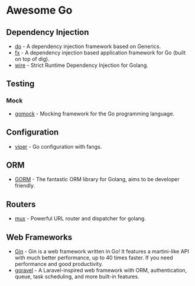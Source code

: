 # Awesome Go

## Dependency Injection

- [do](https://github.com/samber/do) - A dependency injection framework based on Generics.
- [fx](https://github.com/uber-go/fx) - A dependency injection based application framework for Go (built on top of dig).
- [wire](https://github.com/Fs02/wire) - Strict Runtime Dependency Injection for Golang.

## Testing

### Mock

- [gomock](https://github.com/uber-go/mock) - Mocking framework for the Go programming language.

## Configuration

- [viper](https://github.com/spf13/viper) - Go configuration with fangs.


## ORM

- [GORM](https://github.com/go-gorm/gorm) - The fantastic ORM library for Golang, aims to be developer friendly.

## Routers

- [mux](https://github.com/gorilla/mux) - Powerful URL router and dispatcher for golang.

## Web Frameworks

- [Gin](https://github.com/gin-gonic/gin) - Gin is a web framework written in Go! It features a martini-like API with much better performance, up to 40 times faster. If you need performance and good productivity.
- [goravel](https://github.com/goravel/goravel) - A Laravel-inspired web framework with ORM, authentication, queue, task scheduling, and more built-in features.

